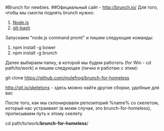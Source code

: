 #Brunch for newbies. 
##Официальный сайт - http://brunch.io/
Для того, чтобы мы смогли поднять brunch нужно:

1) [Node.js](http://nodejs.org)
2) [git-bash](http://git-scm.com/downloads)

Запускаем "node.js command promt" и пишем следующие команды:

1) npm install -g bower
2) npm install -g brunch

Далее выбираем папку, в которой мы будем работать (for Win - cd path/to/work) и пишем следующее (лично я работаю с этим):

git clone https://github.com/molefrog/brunch-for-homeless

http://git.io/skeletons - здесь можно найти другие сборки, удобные для вас

После того, как мы склонировали репозиторий %name% со скелетом, который нас устраивает (в моем случае, это brunch-for-homeless), прописываем путь к этому скелету

cd path/to/work/__brunch-for-homeless__/
